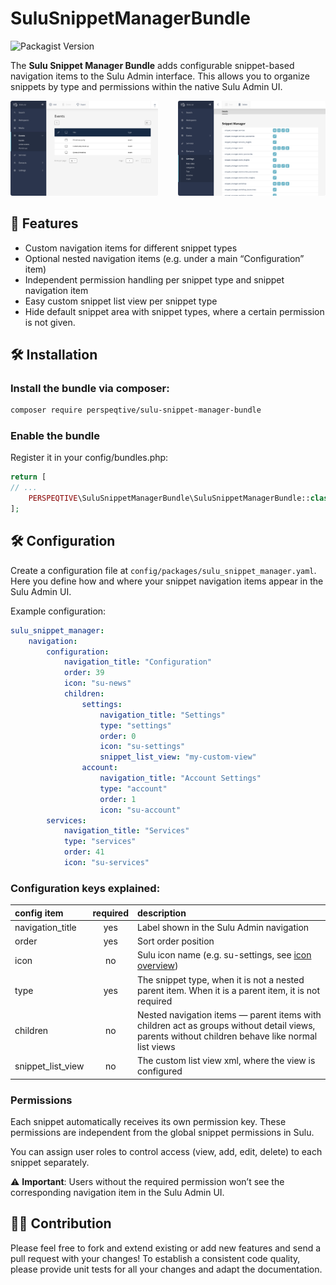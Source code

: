 # SuluSnippetManagerBundle
![Packagist Version](https://img.shields.io/packagist/v/perspeqtive/sulu-snippet-manager-bundle)

The **Sulu Snippet Manager Bundle** adds configurable snippet-based navigation items to the Sulu Admin interface. This allows you to organize snippets by type and permissions within the native Sulu Admin UI.

<p style="display: flex; gap: 32px; justify-content: center;">
    <a href="docs/navigation-items.png" target="_blank">
        <img src="docs/navigation-items.png" style="border-radius: 3px;" alt="Navigation items">
    </a>
    <a href="docs/rights-management.png" target="_blank">
        <img src="docs/rights-management.png" style="border-radius: 3px;" alt="Rights management">
    </a>
</p>

## 🚀 Features
- Custom navigation items for different snippet types
- Optional nested navigation items (e.g. under a main “Configuration” item)
- Independent permission handling per snippet type and snippet navigation item
- Easy custom snippet list view per snippet type
- Hide default snippet area with snippet types, where a certain permission is not given.

## 🛠️ Installation
### Install the bundle via composer:

```bash
composer require perspeqtive/sulu-snippet-manager-bundle
```

### Enable the bundle

Register it in your config/bundles.php:

```php
return [
// ...
    PERSPEQTIVE\SuluSnippetManagerBundle\SuluSnippetManagerBundle::class => ['all' => true],
];
```

## 🛠️ Configuration
Create a configuration file at `config/packages/sulu_snippet_manager.yaml`. Here you define how and where your snippet navigation items appear in the Sulu Admin UI.

Example configuration:
```yaml
sulu_snippet_manager:
    navigation:
        configuration:
            navigation_title: "Configuration" 
            order: 39
            icon: "su-news"
            children:
                settings:
                    navigation_title: "Settings"
                    type: "settings"
                    order: 0
                    icon: "su-settings"
                    snippet_list_view: "my-custom-view"
                account:
                    navigation_title: "Account Settings"
                    type: "account"
                    order: 1
                    icon: "su-account"
        services:
            navigation_title: "Services"
            type: "services"
            order: 41
            icon: "su-services"
```

### Configuration keys explained:

| config item       | required | description                                                                                                                                     |
|:------------------|:--------:|:------------------------------------------------------------------------------------------------------------------------------------------------|
| navigation_title  |   yes    | Label shown in the Sulu Admin navigation                                                                                                        |
| order             |   yes    | Sort order position                                                                                                                             |
| icon              |    no    | Sulu icon name (e.g. su-settings, see [icon overview](https://jsdocs.sulu.io/2.5/#!/Icon))                                                      |
| type              |   yes    | The snippet type, when it is not a nested parent item. When it is a parent item, it is not required                                             |
| children          |    no    | Nested navigation items — parent items with children act as groups without detail views, parents without children behave like normal list views |
| snippet_list_view |    no    | The custom list view xml, where the view is configured                                                                                          |  

### Permissions
Each snippet automatically receives its own permission key. These permissions are independent from the global snippet permissions in Sulu.

You can assign user roles to control access (view, add, edit, delete) to each snippet separately.

⚠️ **Important**:
Users without the required permission won’t see the corresponding navigation item in the Sulu Admin UI.

## 👩‍🍳 Contribution

Please feel free to fork and extend existing or add new features and send a pull request with your changes! To establish a consistent code quality, please provide unit tests for all your changes and adapt the documentation.